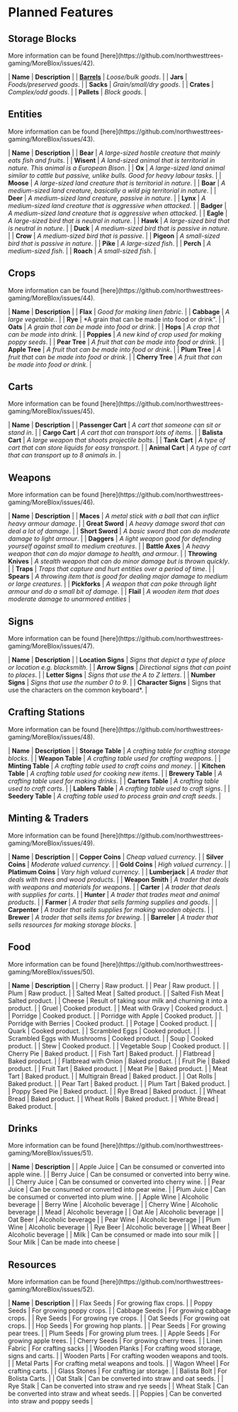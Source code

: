 # Planned Features

<h2>Storage Blocks</h2>
More information can be found [here](https://github.com/northwesttrees-gaming/MoreBlox/issues/42).  
  
| **Name** | **Description** |
| [**Barrels**](https://github.com/northwesttrees-gaming/MoreBlox/issues/41) | *Loose/bulk goods*. |
| **Jars** | *Foods/preserved goods*. |
| **Sacks** | *Grain/small/dry goods*. |
| **Crates** | *Complex/odd goods*. |
| **Pallets** | *Block goods*. |

<h2>Entities</h2>
More information can be found [here](https://github.com/northwesttrees-gaming/MoreBlox/issues/43).

| **Name** | **Description** |
| **Bear** | *A large-sized hostile creature that mainly eats fish and fruits*. |
| **Wisent** | *A land-sized animal that is territorial in nature. This animal is a European Bison*. |
| **Ox** | *A large-sized land animal similar to cattle but passive, unlike bulls. Good for heavy labour tasks*. |
| **Moose** | *A large-sized land creature that is territorial in nature*. |
| **Boar** | *A medium-sized land creature, basically a wild pig territorial in nature*. |
| **Deer** | *A medium-sized land creature, passive in nature*. |
| **Lynx** | *A medium-sized land creature that is aggressive when attacked*. |
| **Badger** | *A medium-sized land creature that is aggressive when attacked*. |
| **Eagle** | *A large-sized bird that is neutral in nature*. |
| **Hawk** | *A large-sized bird that is neutral in nature*. |
| **Duck** | *A medium-sized bird that is passive in nature*. |
| **Crow** | *A medium-sized bird that is passive*. |
| **Pigeon** | *A small-sized bird that is passive in nature*. |
| **Pike** | *A large-sized fish*. |
| **Perch** | *A medium-sized fish*. |
| **Roach** | *A small-sized fish*. |

<h2>Crops</h2>
More information can be found [here](https://github.com/northwesttrees-gaming/MoreBlox/issues/44).

| **Name** | **Description** |
| **Flax** | *Good for making linen fabric*. |
| **Cabbage** | *A large vegetable.*. |
| **Rye** | *A grain that can be made into food or drink". |
| **Oats** | *A grain that can be made into food or drink*. |
| **Hops** | *A crop that can be made into drink*. |
| **Poppies** | *A new kind of crop used for making poppy seeds*. |
| **Pear Tree** | *A fruit that can be made into food or drink*. |
| **Apple Tree** | *A fruit that can be made into food or drink*. |
| **Plum Tree** | *A fruit that can be made into food or drink*. |
| **Cherry Tree** | *A fruit that can be made into food or drink*. |

<h2>Carts</h2>
More information can be found [here](https://github.com/northwesttrees-gaming/MoreBlox/issues/45).

| **Name** | **Description** |
| **Passenger Cart** | *A cart that someone can sit or stand in*. |
| **Cargo Cart** | *A cart that can transport lots of items*. |
| **Balista Cart** | *A large weapon that shoots projectile bolts*. |
| **Tank Cart** | *A type of cart that can store liquids for easy transport*. |
| **Animal Cart** | *A type of cart that can transport up to 8 animals in*. |

<h2>Weapons</h2>
More information can be found [here](https://github.com/northwesttrees-gaming/MoreBlox/issues/46).

| **Name** | **Description** |
| **Maces** | *A metal stick with a ball that can inflict heavy armour damage*. |
| **Great Sword** | *A heavy damage sword that can deal a lot of damage*. |
| **Short Sword** | *A basic sword that can do moderate damage to light armour*. |
| **Daggers** | *A light weapon good for defending yourself against small to medium creatures*. |
| **Battle Axes** | *A heavy weapon that can do major damage to health, and armour*. |
| **Throwing Knives** | *A stealth weapon that can do minor damage but is thrown quickly*. |
| **Traps** | *Traps that capture and hurt entities over a period of time*. |
| **Spears** | *A throwing item that is good for dealing major damage to medium or large creatures*. |
| **Pickforks** | *A weapon that can poke through light armour and do a small bit of damage*. |
| **Flail** | *A wooden item that does moderate damage to unarmored entities* |

<h2>Signs</h2>
More information can be found [here](https://github.com/northwesttrees-gaming/MoreBlox/issues/47).

| **Name** | **Description** |
| **Location Signs** | *Signs that depict a type of place or location e.g. blacksmith*. |
| **Arrow Signs** | *Directional signs that can point to places*. |
| **Letter Signs** | *Signs that use the A to Z letters*. |
| **Number Signs** | *Signs that use the number 0 to 9*. |
| **Character Signs** | Signs that use the characters on the common keyboard*. |

<h2>Crafting Stations</h2>
More information can be found [here](https://github.com/northwesttrees-gaming/MoreBlox/issues/48).

| **Name** | **Description** |
| **Storage Table** | *A crafting table for crafting storage blocks*. |
| **Weapon Table** | *A crafting table used for crafting weapons*. |
| **Minting Table** | *A crafting table used to craft coins and money*. |
| **Kitchen Table** | *A crafting table used for cooking new items*. |
| **Brewery Table** | *A crafting table used for making drinks*. |
| **Carters Table** | *A crafting table used to craft carts*. |
| **Lablers Table** | *A crafting table used to craft signs*. |
| **Seedery Table** | *A crafting table used to process grain and craft seeds*. |

<h2>Minting & Traders</h2>
More information can be found [here](https://github.com/northwesttrees-gaming/MoreBlox/issues/49).

| **Name** | **Description** |
| **Copper Coins** | *Cheap valued currency*. |
| **Silver Coins** | *Moderate valued currency*. |
| **Gold Coins** | *High valued currency*. |
| **Platimum Coins** | *Vary high valued currency*. |
| **Lumberjack** | *A trader that deals with trees and wood products*. |
| **Weapon Smith** | *A trader that deals with weapons and materials for weapons*. |
| **Carter** | *A trader that deals with supplies for carts*. |
| **Hunter** | *A trader that trades meat and animal products*. |
| **Farmer** | *A trader that sells farming supplies and goods*. |
| **Carpenter** | *A trader that sells supplies for making wooden objects*. |
| **Brewer** | *A trader that sells items for brewing*. |
| **Barreler** | *A trader that sells resources for making storage blocks*. |

<h2>Food</h2>
More information can be found [here](https://github.com/northwesttrees-gaming/MoreBlox/issues/50).

| **Name** | **Description** |
| Cherry | Raw product. |
| Pear | Raw product. |
| Plum | Raw product. |
| Salted Meat | Salted product. |
| Salted Fish Meat | Salted product. |
| Cheese | Result of taking sour milk and churning it into a product. |
| Gruel | Cooked product. |
| Meat with Gravy | Cooked product. |
| Porridge | Cooked product. |
| Porridge with Apple | Cooked product. |
| Porridge with Berries | Cooked product. |
| Potage | Cooked product. |
| Quark | Cooked product. |
| Scrambled Eggs | Cooked product. |
| Scrambled Eggs with Mushrooms | Cooked product. |
| Soup | Cooked product. |
| Stew | Cooked product. |
| Vegetable Soup | Cooked product. |
| Cherry Pie | Baked product. |
| Fish Tart | Baked product. |
| Flatbread | Baked product. |
| Flatbread with Onion | Baked product. |
| Fruit Pie | Baked product. |
| Fruit Tart | Baked product. |
| Meat Pie | Baked product. |
| Meat Tart | Baked product. |
| Multigrain Bread | Baked product. |
| Oat Rolls | Baked product. |
| Pear Tart | Baked product. |
| Plum Tart | Baked product. |
| Poppy Seed Pie | Baked product. |
| Rye Bread | Baked product. |
| Wheat Bread | Baked product. |
| Wheat Rolls | Baked product. |
| White Bread | Baked product. |

<h2>Drinks</h2>
More information can be found [here](https://github.com/northwesttrees-gaming/MoreBlox/issues/51).

| **Name** | **Description** |
| Apple Juice | Can be consumed or converted into apple wine. |
| Berry Juice | Can be consumed or converted into berry wine. |
| Cherry Juice | Can be consumed or converted into cherry wine. |
| Pear Juice | Can be consumed or converted into pear wine. |
| Plum Juice | Can be consumed or converted into plum wine. |
| Apple Wine | Alcoholic beverage |
| Berry Wine | Alcoholic beverage |
| Cherry Wine | Alcoholic beverage |
| Mead | Alcoholic beverage |
| Oat Ale | Alcoholic beverage |
| Oat Beer | Alcoholic beverage |
| Pear Wine | Alcoholic beverage |
| Plum Wine | Alcoholic beverage |
| Rye Beer | Alcoholic beverage |
| Wheat Beer | Alcoholic beverage |
| Milk | Can be consumed or made into sour milk |
| Sour Milk | Can be made into cheese |

<h2>Resources</h2>
More information can be found [here](https://github.com/northwesttrees-gaming/MoreBlox/issues/52).

| **Name** | **Description** |
| Flax Seeds | For growing flax crops. |
| Poppy Seeds | For growing poppy crops. |
| Cabbage Seeds | For growing cabbage crops. |
| Rye Seeds | For growing rye crops. |
| Oat Seeds | For growing oat crops. |
| Hop Seeds | For growing hop plants. |
| Pear Seeds | For growing pear trees. |
| Plum Seeds | For growing plum trees. |
| Apple Seeds | For growing apple trees. |
| Cherry Seeds | For growing cherry trees. |
| Linen Fabric | For crafting sacks |
| Wooden Planks | For crafting wood storage, signs and carts. |
| Wooden Parts | For crafting wooden weapons and tools. |
| Metal Parts | For crafting metal weapons and tools. |
| Wagon Wheel | For crafting carts. |
| Glass Stones | For crafting jar storage. |
| Balista Bolt | For Bolista Carts. |
| Oat Stalk | Can be converted into straw and oat seeds. |
| Rye Stalk | Can be converted into straw and rye seeds |
| Wheat Stalk | Can be converted into straw and wheat seeds. |
| Poppies | Can be converted into straw and poppy seeds |
